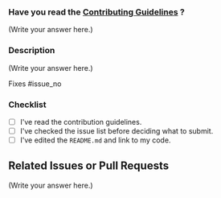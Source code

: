 <!--
Thank you for sending the PR! We appreciate you spending the time to work on these changes.

Help us understand your motivation by explaining why you decided to make this change.
You can learn more about contributing to project-guidance here: https://github.com/Kushal997-das/Project-Guidance/blob/main/CONTRIBUTING.md

Happy Contributing!

-->

### Have you read the [Contributing Guidelines](https://github.com/Kushal997-das/Project-Guidance/blob/main/CONTRIBUTING.md) ?

(Write your answer here.)

### Description

(Write your answer here.)

Fixes #issue_no

<!-- Replace `issue_no` with the issue number which is fixed in this PR -->

### Checklist

- [ ] I've read the contribution guidelines.
- [ ] I've checked the issue list before deciding what to submit.
- [ ] I've edited the `README.md` and link to my code.

## Related Issues or Pull Requests

(Write your answer here.)
